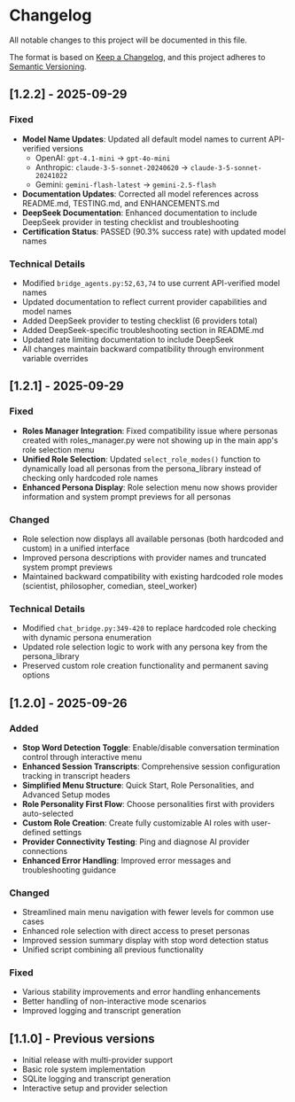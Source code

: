 # Changelog

All notable changes to this project will be documented in this file.

The format is based on [Keep a Changelog](https://keepachangelog.com/en/1.0.0/),
and this project adheres to [Semantic Versioning](https://semver.org/spec/v2.0.0.html).

## [1.2.2] - 2025-09-29

### Fixed
- **Model Name Updates**: Updated all default model names to current API-verified versions
  - OpenAI: `gpt-4.1-mini` → `gpt-4o-mini`
  - Anthropic: `claude-3-5-sonnet-20240620` → `claude-3-5-sonnet-20241022`
  - Gemini: `gemini-flash-latest` → `gemini-2.5-flash`
- **Documentation Updates**: Corrected all model references across README.md, TESTING.md, and ENHANCEMENTS.md
- **DeepSeek Documentation**: Enhanced documentation to include DeepSeek provider in testing checklist and troubleshooting
- **Certification Status**: PASSED (90.3% success rate) with updated model names

### Technical Details
- Modified `bridge_agents.py:52,63,74` to use current API-verified model names
- Updated documentation to reflect current provider capabilities and model names
- Added DeepSeek provider to testing checklist (6 providers total)
- Added DeepSeek-specific troubleshooting section in README.md
- Updated rate limiting documentation to include DeepSeek
- All changes maintain backward compatibility through environment variable overrides

## [1.2.1] - 2025-09-29

### Fixed
- **Roles Manager Integration**: Fixed compatibility issue where personas created with roles_manager.py were not showing up in the main app's role selection menu
- **Unified Role Selection**: Updated `select_role_modes()` function to dynamically load all personas from the persona_library instead of checking only hardcoded role names
- **Enhanced Persona Display**: Role selection menu now shows provider information and system prompt previews for all personas

### Changed
- Role selection now displays all available personas (both hardcoded and custom) in a unified interface
- Improved persona descriptions with provider names and truncated system prompt previews
- Maintained backward compatibility with existing hardcoded role modes (scientist, philosopher, comedian, steel_worker)

### Technical Details
- Modified `chat_bridge.py:349-420` to replace hardcoded role checking with dynamic persona enumeration
- Updated role selection logic to work with any persona key from the persona_library
- Preserved custom role creation functionality and permanent saving options

## [1.2.0] - 2025-09-26

### Added
- **Stop Word Detection Toggle**: Enable/disable conversation termination control through interactive menu
- **Enhanced Session Transcripts**: Comprehensive session configuration tracking in transcript headers
- **Simplified Menu Structure**: Quick Start, Role Personalities, and Advanced Setup modes
- **Role Personality First Flow**: Choose personalities first with providers auto-selected
- **Custom Role Creation**: Create fully customizable AI roles with user-defined settings
- **Provider Connectivity Testing**: Ping and diagnose AI provider connections
- **Enhanced Error Handling**: Improved error messages and troubleshooting guidance

### Changed
- Streamlined main menu navigation with fewer levels for common use cases
- Enhanced role selection with direct access to preset personas
- Improved session summary display with stop word detection status
- Unified script combining all previous functionality

### Fixed
- Various stability improvements and error handling enhancements
- Better handling of non-interactive mode scenarios
- Improved logging and transcript generation

## [1.1.0] - Previous versions

- Initial release with multi-provider support
- Basic role system implementation
- SQLite logging and transcript generation
- Interactive setup and provider selection
